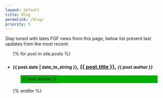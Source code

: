 ```yaml
---
layout: default
title: Blog
permalink: /blog/
priority: 5
---
```


Stay tuned with lates FGF news from this page, below list present last updates from the most recent:

<ul>
  {% for post in site.posts %}
    <li>
      <h3>
        <small>{{ post.date | date_to_string }}</small>, <a href="{{ post.url }}">{{ post.title }}</a>, <small><i>{{ post.author }}</i>
        </small>
      </h3>
    <p style="margin-left:5%; margin-right:5%;">
      <table bgcolor="{{ post.bgcolor }}"><tr><td><small>{{ post.shdesc }}</small></td></tr>
      </table>
    </p>
    </li>
  {% endfor %}


